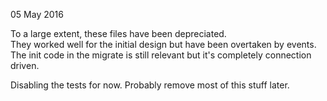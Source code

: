 05 May 2016

To a large extent, these files have been depreciated.  
They worked well for the initial design but have been overtaken by events.
The init code in the migrate is still relevant but it's completely connection driven.

Disabling the tests for now.  Probably remove most of this stuff later.
